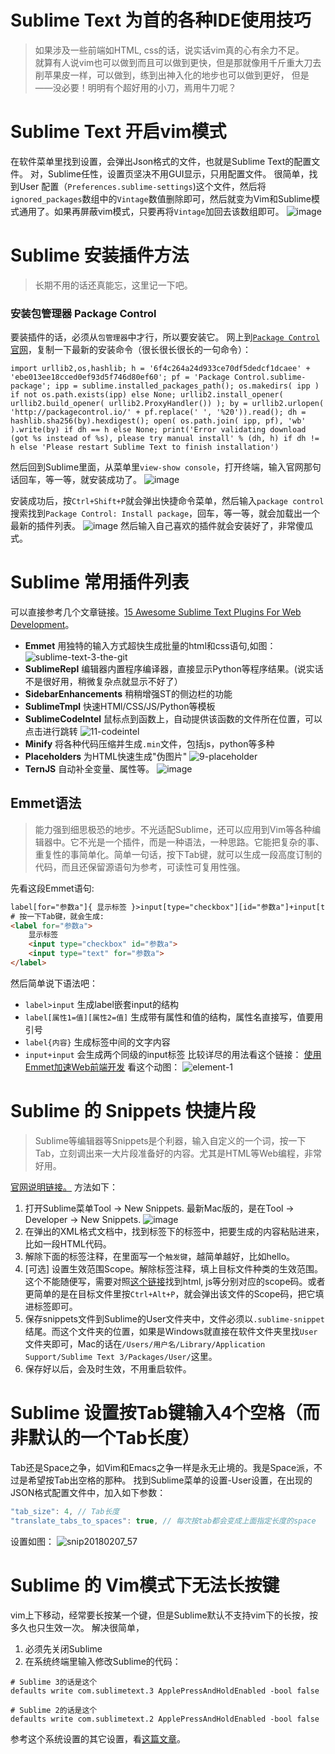 # Sublime Text 为首的各种IDE使用技巧
> 如果涉及一些前端如HTML, css的话，说实话vim真的心有余力不足。\
就算有人说vim也可以做到而且可以做到更快，但是那就像用千斤重大刀去削苹果皮一样，可以做到，练到出神入化的地步也可以做到更好，
但是——没必要！明明有个超好用的小刀，焉用牛刀呢？


# Sublime Text 开启vim模式
在软件菜单里找到设置，会弹出Json格式的文件，也就是Sublime Text的配置文件。
对，Sublime任性，设置页坚决不用GUI显示，只用配置文件。
很简单，找到User 配置（`Preferences.sublime-settings`)这个文件，然后将`ignored_packages`数组中的`Vintage`数值删除即可，然后就变为Vim和Sublime模式通用了。如果再屏蔽vim模式，只要再将`Vintage`加回去该数组即可。
![image](https://user-images.githubusercontent.com/14041622/35902193-41f8dbe8-0c15-11e8-8834-34a0ec1f78e8.png)





# Sublime 安装插件方法
> 长期不用的话还真能忘，这里记一下吧。

### 安装包管理器 Package Control
要装插件的话，必须从`包管理器`中才行，所以要安装它。
网上到[`Package Control`官网](https://packagecontrol.io/installation)，复制一下最新的安装命令（很长很长很长的一句命令）：
```
import urllib2,os,hashlib; h = '6f4c264a24d933ce70df5dedcf1dcaee' + 'ebe013ee18cced0ef93d5f746d80ef60'; pf = 'Package Control.sublime-package'; ipp = sublime.installed_packages_path(); os.makedirs( ipp ) if not os.path.exists(ipp) else None; urllib2.install_opener( urllib2.build_opener( urllib2.ProxyHandler()) ); by = urllib2.urlopen( 'http://packagecontrol.io/' + pf.replace(' ', '%20')).read(); dh = hashlib.sha256(by).hexdigest(); open( os.path.join( ipp, pf), 'wb' ).write(by) if dh == h else None; print('Error validating download (got %s instead of %s), please try manual install' % (dh, h) if dh != h else 'Please restart Sublime Text to finish installation')
```
然后回到Sublime里面，从菜单里`view-show console`，打开终端，输入官网那句话回车，等一等，就安装成功了。
![image](https://user-images.githubusercontent.com/14041622/35406332-8df2f294-0243-11e8-8167-6d0a2bffe1dc.png)

安装成功后，按`Ctrl+Shift+P`就会弹出快捷命令菜单，然后输入`package control`搜索找到`Package Control: Install package`，回车，等一等，就会加载出一个最新的插件列表。
![image](https://user-images.githubusercontent.com/14041622/35406512-0ffc0794-0244-11e8-88c8-62117f81b0a3.png)
然后输入自己喜欢的插件就会安装好了，非常傻瓜式。


# Sublime 常用插件列表
可以直接参考几个文章链接。[15 Awesome Sublime Text Plugins For Web Development](https://tutorialzine.com/2016/10/15-awesome-sublime-text-plugins-for-web-development)。
- **Emmet** 用独特的输入方式超快生成批量的html和css语句,如图：
![sublime-text-3-the-git](https://user-images.githubusercontent.com/14041622/35424823-46abef32-0291-11e8-83b9-1fae77458472.gif)
- **SublimeRepl** 编辑器内置程序编译器，直接显示Python等程序结果。(说实话不是很好用，稍微复杂点就显示不好了）
- **SidebarEnhancements** 稍稍增强ST的侧边栏的功能
- **SublimeTmpl** 快速HTMl/CSS/JS/Python等模板
- **SublimeCodeIntel** 鼠标点到函数上，自动提供该函数的文件所在位置，可以点击进行跳转
![11-codeintel](https://user-images.githubusercontent.com/14041622/35424496-00f75eec-028f-11e8-9d9a-31d7f63d1edb.gif)
- **Minify** 将各种代码压缩并生成`.min`文件，包括js，python等多种
- **Placeholders** 为HTML快速生成"伪图片"
![9-placeholder](https://user-images.githubusercontent.com/14041622/35424546-656253d2-028f-11e8-8f42-8d39714cae36.gif)
- **TernJS** 自动补全变量、属性等。
![image](https://user-images.githubusercontent.com/14041622/35469295-10cfc51e-036d-11e8-8996-a282c86a9715.png)



## Emmet语法
> 能力强到细思极恐的地步。不光适配Sublime，还可以应用到Vim等各种编辑器中。它不光是一个插件，而是一种语法，一种思路。它能把复杂的事、重复性的事简单化。简单一句话，按下Tab键，就可以生成一段高度订制的代码，而且还保留源语句为参考，可读性可复用性强。

先看这段Emmet语句:
```html
label[for="参数a"]{ 显示标签 }>input[type="checkbox"][id="参数a"]+input[type="text"][for="参数a"]
# 按一下Tab键，就会生成:
<label for="参数a"> 
    显示标签 
    <input type="checkbox" id="参数a">
    <input type="text" for="参数a">
</label>
```

然后简单说下语法吧：
- `label>input` 生成label嵌套input的结构
- `label[属性1=值][属性2=值]` 生成带有属性和值的结构，属性名直接写，值要用引号
- `label{内容}` 生成标签中间的文字内容
- `input+input` 会生成两个同级的input标签
比较详尽的用法看这个链接：
[使用Emmet加速Web前端开发](https://www.w3cplus.com/tools/using-emmet-speed-front-end-web-development.html)
看这个动图：
![element-1](https://user-images.githubusercontent.com/14041622/35469207-a525be46-036b-11e8-9e30-f1219598eed2.gif)





# Sublime 的 Snippets 快捷片段
> Sublime等编辑器等Snippets是个利器，输入自定义的一个词，按一下Tab，立刻调出来一大片段准备好的内容。尤其是HTML等Web编程，非常好用。

[官网说明链接。](http://sublimetext.info/docs/en/extensibility/snippets.html)
方法如下：
1. 打开Sublime菜单Tool -> New Snippets. 最新Mac版的，是在Tool -> Developer -> New Snippets.
![image](https://user-images.githubusercontent.com/14041622/35609203-5e10550a-0697-11e8-9857-8a856833a09f.png)
2. 在弹出的XML格式文档中，找到<content>标签下的<![CDATA[...]]>标签中，把要生成的内容粘贴进来，比如一段HTML代码。
3. 解除下面的<tabTrigger>标签注释，在里面写一个`触发键`，越简单越好，比如hello。
4. [可选] 设置生效范围Scope。解除<scope>标签注释，填上目标文件种类的生效范围。这个不能随便写，需要对照[这个链接](https://gist.github.com/J2TeaM/a54bafb082f90c0f20c9)找到html, js等分别对应的scope码。或者更简单的是在目标文件里按`Ctrl+Alt+P`，就会弹出该文件的Scope码，把它填进<scope>标签即可。
5. 保存snippets文件到Sublime的User文件夹中，文件必须以`.sublime-snippet`结尾。而这个文件夹的位置，如果是Windows就直接在软件文件夹里找`User`文件夹即可，Mac的话在`/Users/用户名/Library/Application Support/Sublime Text 3/Packages/User/`这里。
6. 保存好以后，会及时生效，不用重启软件。


# Sublime 设置按Tab键输入4个空格（而非默认的一个Tab长度）
Tab还是Space之争，如Vim和Emacs之争一样是永无止境的。我是Space派，不过是希望按Tab出空格的那种。
找到Sublime菜单的设置-User设置，在出现的JSON格式配置文件中，加入如下参数：
```javascript
"tab_size": 4, // Tab长度
"translate_tabs_to_spaces": true, // 每次按tab都会变成上面指定长度的space
```
设置如图：
![snip20180207_57](https://user-images.githubusercontent.com/14041622/35902757-6a40bc7c-0c17-11e8-981a-524ec970a69d.png)





# Sublime 的 Vim模式下无法长按键
vim上下移动，经常要长按某一个键，但是Sublime默认不支持vim下的长按，按多久也只生效一次。
解决很简单，
1. 必须先关闭Sublime
2. 在系统终端里输入修改Sublime的代码：
```
# Sublime 3的话是这个
defaults write com.sublimetext.3 ApplePressAndHoldEnabled -bool false

# Sublime 2的话是这个
defaults write com.sublimetext.2 ApplePressAndHoldEnabled -bool false
```

参考这个系统设置的其它设置，看[这篇文章](https://zhuanlan.zhihu.com/p/20234659)。